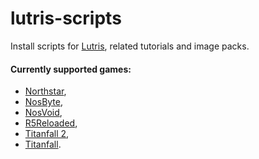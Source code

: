 # lutris-scripts
Install scripts for [Lutris](https://lutris.net), related tutorials and image packs.

#### Currently supported games:
- [Northstar](https://northstar.tf),
- [NosByte](https://nosbyte.eu/),
- [NosVoid](https://nosvoid.com),
- [R5Reloaded](https://r5reloaded.com),
- [Titanfall 2](https://www.ea.com/en-us/games/titanfall/titanfall-2),
- [Titanfall](https://www.ea.com/en-ca/games/titanfall/titanfall).

